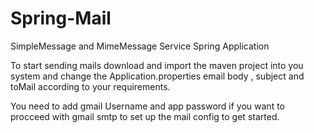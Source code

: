 # Spring-Mail
SimpleMessage and MimeMessage Service Spring Application

To start sending mails download and import the maven project into you system and 
change the Application.properties email body , subject and toMail according to your requirements.

You need to add gmail Username and app password if you want to procceed with gmail smtp to set up the mail config to get started.
